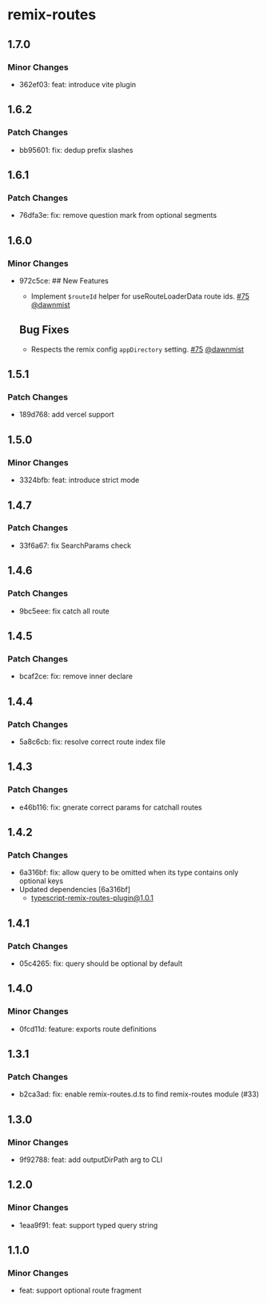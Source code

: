# remix-routes

## 1.7.0

### Minor Changes

- 362ef03: feat: introduce vite plugin

## 1.6.2

### Patch Changes

- bb95601: fix: dedup prefix slashes

## 1.6.1

### Patch Changes

- 76dfa3e: fix: remove question mark from optional segments

## 1.6.0

### Minor Changes

- 972c5ce: ## New Features

  - Implement `$routeId` helper for useRouteLoaderData route ids. [#75](https://github.com/yesmeck/remix-routes/pull/75) [@dawnmist](https://github.com/dawnmist)

  ## Bug Fixes

  - Respects the remix config `appDirectory` setting. [#75](https://github.com/yesmeck/remix-routes/pull/75) [@dawnmist](https://github.com/dawnmist)

## 1.5.1

### Patch Changes

- 189d768: add vercel support

## 1.5.0

### Minor Changes

- 3324bfb: feat: introduce strict mode

## 1.4.7

### Patch Changes

- 33f6a67: fix SearchParams check

## 1.4.6

### Patch Changes

- 9bc5eee: fix catch all route

## 1.4.5

### Patch Changes

- bcaf2ce: fix: remove inner declare

## 1.4.4

### Patch Changes

- 5a8c6cb: fix: resolve correct route index file

## 1.4.3

### Patch Changes

- e46b116: fix: gnerate correct params for catchall routes

## 1.4.2

### Patch Changes

- 6a316bf: fix: allow query to be omitted when its type contains only optional keys
- Updated dependencies [6a316bf]
  - typescript-remix-routes-plugin@1.0.1

## 1.4.1

### Patch Changes

- 05c4265: fix: query should be optional by default

## 1.4.0

### Minor Changes

- 0fcd11d: feature: exports route definitions

## 1.3.1

### Patch Changes

- b2ca3ad: fix: enable remix-routes.d.ts to find remix-routes module (#33)

## 1.3.0

### Minor Changes

- 9f92788: feat: add outputDirPath arg to CLI

## 1.2.0

### Minor Changes

- 1eaa9f91: feat: support typed query string

## 1.1.0

### Minor Changes

- feat: support optional route fragment
